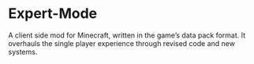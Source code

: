 # Expert-Mode
A client side mod for Minecraft, written in the game’s data pack format. It overhauls the single player experience through revised code and new systems.
